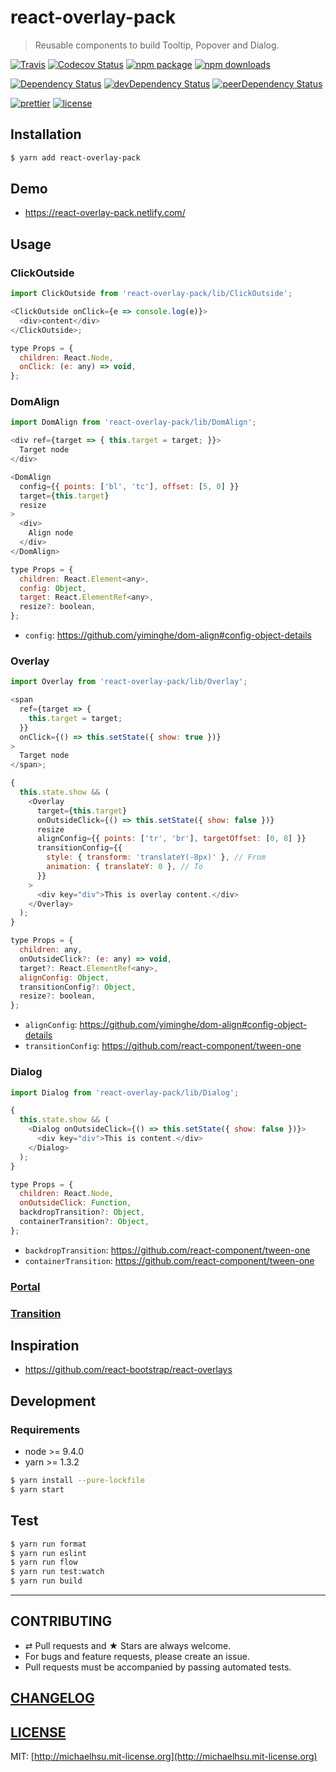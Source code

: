 # react-overlay-pack

> Reusable components to build Tooltip, Popover and Dialog.

[![Travis][build-badge]][build]
[![Codecov Status][codecov-badge]][codecov]
[![npm package][npm-badge]][npm]
[![npm downloads][npm-downloads]][npm]

[![Dependency Status][dependency-badge]][dependency]
[![devDependency Status][devdependency-badge]][devdependency]
[![peerDependency Status][peerdependency-badge]][peerdependency]

[![prettier][prettier-badge]][prettier]
[![license][license-badge]][license]

## Installation

```sh
$ yarn add react-overlay-pack
```

## Demo

* https://react-overlay-pack.netlify.com/

## Usage

### ClickOutside

```js
import ClickOutside from 'react-overlay-pack/lib/ClickOutside';

<ClickOutside onClick={e => console.log(e)}>
  <div>content</div>
</ClickOutside>;
```

```js
type Props = {
  children: React.Node,
  onClick: (e: any) => void,
};
```

### DomAlign

```js
import DomAlign from 'react-overlay-pack/lib/DomAlign';

<div ref={target => { this.target = target; }}>
  Target node
</div>

<DomAlign
  config={{ points: ['bl', 'tc'], offset: [5, 0] }}
  target={this.target}
  resize
>
  <div>
    Align node
  </div>
</DomAlign>
```

```js
type Props = {
  children: React.Element<any>,
  config: Object,
  target: React.ElementRef<any>,
  resize?: boolean,
};
```

* `config`: https://github.com/yiminghe/dom-align#config-object-details

### Overlay

```js
import Overlay from 'react-overlay-pack/lib/Overlay';

<span
  ref={target => {
    this.target = target;
  }}
  onClick={() => this.setState({ show: true })}
>
  Target node
</span>;

{
  this.state.show && (
    <Overlay
      target={this.target}
      onOutsideClick={() => this.setState({ show: false })}
      resize
      alignConfig={{ points: ['tr', 'br'], targetOffset: [0, 8] }}
      transitionConfig={{
        style: { transform: 'translateY(-8px)' }, // From
        animation: { translateY: 0 }, // To
      }}
    >
      <div key="div">This is overlay content.</div>
    </Overlay>
  );
}
```

```js
type Props = {
  children: any,
  onOutsideClick?: (e: any) => void,
  target?: React.ElementRef<any>,
  alignConfig: Object,
  transitionConfig?: Object,
  resize?: boolean,
};
```

* `alignConfig`: https://github.com/yiminghe/dom-align#config-object-details
* `transitionConfig`: https://github.com/react-component/tween-one

### Dialog

```js
import Dialog from 'react-overlay-pack/lib/Dialog';

{
  this.state.show && (
    <Dialog onOutsideClick={() => this.setState({ show: false })}>
      <div key="div">This is content.</div>
    </Dialog>
  );
}
```

```js
type Props = {
  children: React.Node,
  onOutsideClick: Function,
  backdropTransition?: Object,
  containerTransition?: Object,
};
```

* `backdropTransition`: https://github.com/react-component/tween-one
* `containerTransition`: https://github.com/react-component/tween-one

### [Portal](https://github.com/tajo/react-portal)

### [Transition](https://github.com/react-component/tween-one)

## Inspiration

* https://github.com/react-bootstrap/react-overlays

## Development

### Requirements

* node >= 9.4.0
* yarn >= 1.3.2

```sh
$ yarn install --pure-lockfile
$ yarn start
```

## Test

```sh
$ yarn run format
$ yarn run eslint
$ yarn run flow
$ yarn run test:watch
$ yarn run build
```

---

## CONTRIBUTING

* ⇄ Pull requests and ★ Stars are always welcome.
* For bugs and feature requests, please create an issue.
* Pull requests must be accompanied by passing automated tests.

## [CHANGELOG](CHANGELOG.md)

## [LICENSE](LICENSE)

MIT: [http://michaelhsu.mit-license.org](http://michaelhsu.mit-license.org)

[build-badge]: https://img.shields.io/travis/evenchange4/react-overlay-pack/master.svg?style=flat-square
[build]: https://travis-ci.org/evenchange4/react-overlay-pack
[npm-badge]: https://img.shields.io/npm/v/react-overlay-pack.svg?style=flat-square
[npm]: https://www.npmjs.org/package/react-overlay-pack
[codecov-badge]: https://img.shields.io/codecov/c/github/evenchange4/react-overlay-pack.svg?style=flat-square
[codecov]: https://codecov.io/github/evenchange4/react-overlay-pack?branch=master
[npm-downloads]: https://img.shields.io/npm/dt/react-overlay-pack.svg?style=flat-square
[license-badge]: https://img.shields.io/npm/l/react-overlay-pack.svg?style=flat-square
[license]: http://michaelhsu.mit-license.org/
[dependency-badge]: https://david-dm.org/evenchange4/react-overlay-pack.svg?style=flat-square
[dependency]: https://david-dm.org/evenchange4/react-overlay-pack
[devdependency-badge]: https://david-dm.org/evenchange4/react-overlay-pack/dev-status.svg?style=flat-square
[devdependency]: https://david-dm.org/evenchange4/react-overlay-pack#info=devDependencies
[peerdependency-badge]: https://david-dm.org/evenchange4/react-overlay-pack/peer-status.svg?style=flat-square
[peerdependency]: https://david-dm.org/evenchange4/react-overlay-pack#info=peerDependencies
[prettier-badge]: https://img.shields.io/badge/styled_with-prettier-ff69b4.svg?style=flat-square
[prettier]: https://github.com/prettier/prettier
